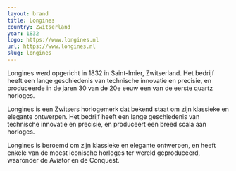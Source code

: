 ```yaml
---
layout: brand
title: Longines
country: Zwitserland
year: 1832
logo: https://www.longines.nl
url: https://www.longines.nl
slug: longines
---
```

Longines werd opgericht in 1832 in Saint-Imier, Zwitserland. Het bedrijf heeft een lange geschiedenis van technische innovatie en precisie, en produceerde in de jaren 30 van de 20e eeuw een van de eerste quartz horloges.

Longines is een Zwitsers horlogemerk dat bekend staat om zijn klassieke en elegante ontwerpen. Het bedrijf heeft een lange geschiedenis van technische innovatie en precisie, en produceert een breed scala aan horloges.

Longines is beroemd om zijn klassieke en elegante ontwerpen, en heeft enkele van de meest iconische horloges ter wereld geproduceerd, waaronder de Aviator en de Conquest.

